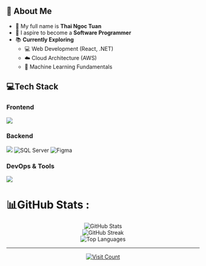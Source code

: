 ## 👋 About Me

- :art: My full name is **Thai Ngoc Tuan**
- :school: I aspire to become a **Software Programmer**
- :books: **Currently Exploring**
  - :computer: Web Development (React, .NET)
  - :cloud: Cloud Architecture (AWS)
  - :robot: Machine Learning Fundamentals

## 💻Tech Stack

### Frontend

<span>
  <img src="https://skillicons.dev/icons?i=typescript,react,html,css,nextjs,tailwind,bootstrap,materialui" />
</span>

### Backend

<span>
  <img src="https://skillicons.dev/icons?i=dotnet,java,cs,mysql,postgres,sqlite" />
  <img src="https://img.shields.io/badge/Microsoft%20SQL%20Server-CC2927?style=for-the-badge&logo=microsoft%20sql%20server&logoColor=white" alt="SQL Server" />
  <img src="https://img.shields.io/badge/figma-%23F24E1E.svg?style=for-the-badge&logo=figma&logoColor=white" alt="Figma" />
</span>

### DevOps & Tools

<span>
  <img src="https://skillicons.dev/icons?i=git,ubuntu,docker,aws,githubactions" />
</span>

# 📊GitHub Stats :

<div align="center">
  <img src="https://github-readme-stats.vercel.app/api?username=tthaingoc&theme=radical&hide_border=false&include_all_commits=false&count_private=false" alt="GitHub Stats" />
  <br/>
  <img src="https://github-readme-streak-stats.herokuapp.com/?user=tthaingoc&theme=radical&hide_border=false" alt="GitHub Streak" />
  <br/>
  <img src="https://github-readme-stats.vercel.app/api/top-langs/?username=tthaingoc&theme=radical&hide_border=false&include_all_commits=false&count_private=false&layout=compact" alt="Top Languages" />

  <hr/>

  <a href="https://visitcount.itsvg.in">
    <img src="https://visitcount.itsvg.in/api?id=tthaingoc&icon=0&color=0" alt="Visit Count" />
  </a>
</div>
